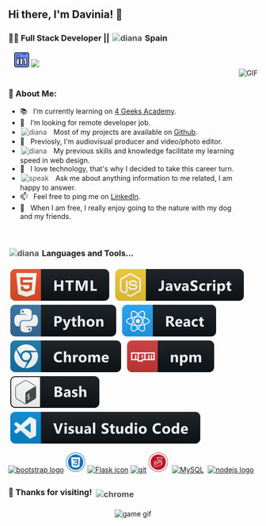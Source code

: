  ## Hi there, I'm Davinia! 🦕
 

<div align='left'> 

 <h3>👩‍💻 Full Stack Developer   ||   <img src="https://github.com/user-attachments/assets/6c4cf216-bdff-4e73-ae17-834a5dc77f75" alt="diana" style="vertical-align:center; margin:2px; opacity:0.75; height:18px"> Spain </h3>&nbsp;&nbsp; 
 <a href="https://www.linkedin.com/in/davinia-p-delgado" target="_blank"><img height="30" src="https://raw.githubusercontent.com/8bithemant/8bithemant/master/linkedin.png?raw=true"></a>   
 <a href="mailto: daviniaperezdelgado@gmail.com" target="_blank"><img height="30" src="https://cdn-icons-png.flaticon.com/256/324/324123.png"></a>  
 </div>

   <img align="right" alt="GIF" src="https://user-images.githubusercontent.com/74038190/213760686-dcb02031-af46-4b9d-a6b1-9c367a379d9f.gif" height="300px"/>

<br />

### 🧐 About Me:

- 📚 &nbsp; I’m currently learning on [4 Geeks Academy](https://https://4geeksacademy.com/es/inicio).
- 🤝 &nbsp; I’m looking for remote developer job.
- <img src="https://github.com/user-attachments/assets/7773f638-a4ee-4667-bf3b-d967496a44a2" alt="diana" style="vertical-align:center; margin:2px; opacity:0.75; height:18px"> &nbsp; Most of my projects are available on [Github](https://github.com/daviniapd?tab=repositories).
- 🎥 &nbsp; Previosly, I'm audiovisual producer and video/photo editor.
- <img src="https://github.com/user-attachments/assets/2b21f2c4-ef99-4c1d-b441-1aabfe0ee7bc" alt="diana" style="vertical-align:center; margin:2px; opacity:0.75; height:18px"> &nbsp; My previous skills and knowledge facilitate my learning speed in web design.
- 📝 &nbsp; I love technology, that's why I decided to take this career turn. 
- <img src="https://github.com/user-attachments/assets/8270d883-7982-4717-8a2c-5fe676f30efc" alt="speak" style="vertical-align:center; margin:2px; opacity:0.75; height:18px"> &nbsp; Ask me about anything information to me related, I am happy to answer.
- 📫 &nbsp; Feel free to ping me on [LinkedIn](https://www.linkedin.com/in/davinia-p-delgado).
- 🌱 &nbsp; When I am free, I really enjoy going to the nature with my dog and my friends. 

<br>

### <img src="https://github.com/user-attachments/assets/31be5e71-5269-411e-9989-25a67c338170" alt="diana" style="vertical-align:center; margin:2px; opacity:0.75; height:18px"> Languages and Tools...

<p align="center">
  <!-- For more icons please follow  https://github.com/MikeCodesDotNET/ColoredBadges -->

  <a href="https://lenguajehtml.com/html/" target="_blank" rel="noreferrer"><img src="https://raw.githubusercontent.com/8bithemant/8bithemant/master/svg/dev/languages/html.svg" alt="html" style="vertical-align:top; margin:4px"></a>
  <a href="https://developer.mozilla.org/en-US/docs/Web/JavaScript" target="_blank" rel="noreferrer"><img src="https://raw.githubusercontent.com/8bithemant/8bithemant/master/svg/dev/languages/js.svg" alt="js" style="vertical-align:top; margin:4px"></a>
 <a href="https://www.python.org" target="_blank" rel="noreferrer">  <img src="https://raw.githubusercontent.com/8bithemant/8bithemant/master/svg/dev/languages/python.svg" alt="python" style="vertical-align:top; margin:4px"></a>
  <a href="https://reactjs.org/" target="_blank" rel="noreferrer"> <img src="https://raw.githubusercontent.com/8bithemant/8bithemant/master/svg/dev/frameworks/react.svg" alt="react" style="vertical-align:top; margin:4px"></a>
  <img src="https://raw.githubusercontent.com/8bithemant/8bithemant/master/svg/dev/misc/chrome.svg" alt="chrome" style="vertical-align:top; margin:4px">
  <img src="https://raw.githubusercontent.com/8bithemant/8bithemant/master/svg/dev/services/npm.svg" alt="npm" style="vertical-align:top; margin:4px">
  <img src="https://raw.githubusercontent.com/8bithemant/8bithemant/master/svg/dev/tools/bash.svg" alt="bash" style="vertical-align:top; margin:4px">
  <img src="https://raw.githubusercontent.com/8bithemant/8bithemant/master/svg/dev/tools/visualstudio_code.svg" alt="vscode" style="vertical-align:top; margin:4px">

   <a href="https://getbootstrap.com" target="_blank" rel="noreferrer"> <img src="https://cdn.jsdelivr.net/gh/devicons/devicon/icons/bootstrap/bootstrap-original.svg" height="40" width="40" alt="bootstrap logo"  /></a> 
 <a href="https://www.w3schools.com/css/" target="_blank" rel="noreferrer">	<img width="40px" src="https://github.com/Pedro-Murilo/icons-for-readme/blob/main/.github/css-icon.svg" alt="CSS Icon" /></a> 
 <a href="https://flask.palletsprojects.com/" target="_blank" rel="noreferrer">      <img src="https://skillicons.dev/icons?i=flask" width="40px" alt="Flask icon"/></a> 
 <a href="https://git-scm.com/" target="_blank" rel="noreferrer"><img src="https://www.vectorlogo.zone/logos/git-scm/git-scm-icon.svg" alt="git" width="40" height="40"/></a> 
 <a href="https://jestjs.io" target="_blank" rel="noreferrer"><img width="40px" src="https://github.com/Pedro-Murilo/icons-for-readme/blob/main/.github/jest-icon.svg" alt="Jest Icon" /></a> 
 <a href="https://www.mysql.com/" target="_blank" rel="noreferrer"><img title="MySQL" alt="MySQL" src="https://raw.githubusercontent.com/Thomas-George-T/Thomas-George-T/master/assets/mysql.svg" width="40" height="40" style="vertical-align:down; margin:4px"/></a> 
 <a href="https://nodejs.org" target="_blank" rel="noreferrer"> <img src="https://cdn.jsdelivr.net/gh/devicons/devicon/icons/nodejs/nodejs-original.svg" height="40" width="40" alt="nodejs logo"  /></a> 

</p>

  <!--### 👾 Github Stats...
<p align="center" >
<a href="https://github.com/anuraghazra/github-readme-stats"> 
    <img  src="https://github-readme-stats.vercel.app/api?username=daviniapd&&show_icons=true&theme=radical"/>
  </a>

</p>
 -->

### 🍃 Thanks for visiting!  <img src="https://github.com/user-attachments/assets/6e65f204-1c12-4695-8b5d-3df56f21e3f2" alt="chrome" style="vertical-align:top; margin:4px; opacity:0.75; height:25px">


<p align="center">
        <img src="https://user-images.githubusercontent.com/74038190/212284136-03988914-d899-44b4-b1d9-4eeccf656e44.gif" alt="game gif" />
</p>
